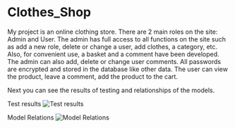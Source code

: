 # Clothes_Shop
My project is an online clothing store. There are 2 main roles on the site: Admin and User. The admin has full access to all functions on the site such as add a new role, delete or change a user, add clothes, a category, etc. Also, for convenient use, a basket and a comment have been developed. The admin can also add, delete or change user comments. All passwords are encrypted and stored in the database like other data. The user can view the product, leave a comment, add the product to the cart. 

Next you can see the results of testing and relationships of the models.

Test results
![Test results](https://sun9-61.userapi.com/impg/SwgA7tKN6Kn4nfCf6QWoQO8B8VH1_gudNEkKWQ/MNunKofNBGM.jpg?size=1280x678&quality=96&sign=0c6d12606d5a636007d2a6105d827f41&type=album)

Model Relations
![Model Relations](https://sun9-52.userapi.com/impg/x2iTH5Pn0BJRSDxaZgtr75-OClufWzhLteGd_w/XlLctzxkKww.jpg?size=1280x563&quality=96&sign=069c7f9ff9ace0cd1ea9d925c210eaf9&type=album)
